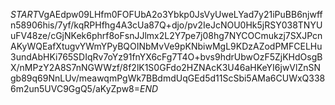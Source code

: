 $START$VgAEdpw09LHfm0FOFUbA2o3Ybkp0JsVyUweLYad7y21iPuBB6njwffn58906his/7yf/kqRPHfhg4A3cUa87Q+djo/pv2IeJcNOU0Hk5jRSY038TNYUuFV48ze/cGjNKek6phrf8oFsnJJlmx2L2Y7pe7j08hg7NYCOCmukzj7SXJPcnAKyWQEafXtugvYWmYPyBQOINbMvVe9pKNbiwMgL9KDzAZodPMFCELHu3undAbHKi765SDIqRv7oYz91fnYX6cFg7T4O+bvs9hdrUbwOzF5ZjKHdOsgBX/nMPzY2A8S7nNGWWzf/8f2lK1S0GFdo2HZNAcK3U46aHKeYI6jwVlZnSNgb89q69NnLUv/meawqmPgWk7BBdmdUqGEd5d11ScSbi5AMa6CUWxQ3386m2un5UVC9GgQ5/aKyZpw8=$END$